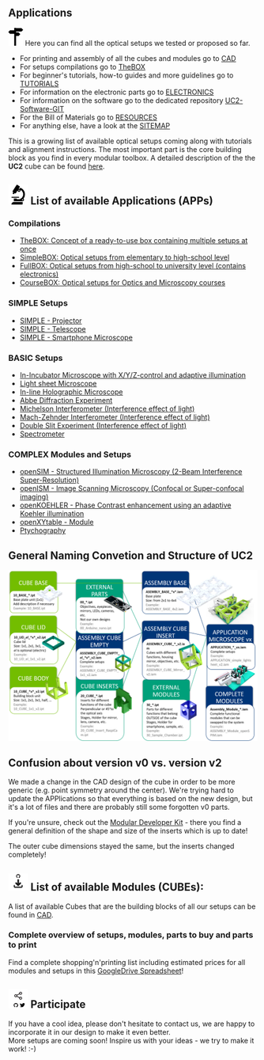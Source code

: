 ## Applications
<img src="../IMAGES/signpost.png" width=30> Here you can find all the optical setups we tested or proposed so far.

* For printing and assembly of all the cubes and modules go to [CAD](../CAD)
* For setups compilations go to [TheBOX](../TheBOX)
* For beginner's tutorials, how-to guides and more guidelines go to [TUTORIALS](../TUTORIALS)
* For information on the electronic parts go to [ELECTRONICS](../ELECTRONICS)
* For information on the software go to the dedicated repository [UC2-Software-GIT](https://github.com/bionanoimaging/UC2-Software-GIT)
* For the Bill of Materials go to [RESOURCES](../TUTORIALS/RESOURCES)
* For anything else, have a look at the [SITEMAP](../SITEMAP.md)

This is a growing list of available optical setups coming along with tutorials and alignment instructions. The most important part is the core building block as you find in every modular toolbox. A detailed description of the the **UC2** cube can be found [here](../CAD/ASSEMBLY_CUBE_Base_v2/Readme.md).

## <img src="./IMAGES/E.png" width="40"> List of available Applications (APPs)

### Compilations

* [TheBOX: Concept of a ready-to-use box containing multiple setups at once](../TheBOX/)
* [SimpleBOX: Optical setups from elementary to high-school level ](../TheBOX/SimpleBOX)
* [FullBOX: Optical setups from high-school to university level (contains electronics)](../TheBOX/FullBOX)
* [CourseBOX: Optical setups for Optics and Microscopy courses](../TheBOX/CourseBOX)

### SIMPLE Setups
* [SIMPLE - Projector](./APP_SIMPLE-Projector)
* [SIMPLE - Telescope](./APP_SIMPLE-Telescope)
* [SIMPLE - Smartphone Microscope](./APP_SIMPLE-Smartphone_Microscope)

### BASIC Setups
* [In-Incubator Microscope with X/Y/Z-control and adaptive illumination](./APP_Incubator_Microscope)
* [Light sheet Microscope](./APP_LIGHTSHEET_Workshop)
* [In-line Holographic Microscope](./APP_INLINE_HOLOGRAM)
* [Abbe Diffraction Experiment](./APP_Abbe_Setup)
* [Michelson Interferometer (Interference effect of light)](./APP_Michelson_Interferometer)
* [Mach-Zehnder Interferometer (Interference effect of light)](./APP_Mach-Zehnder_Interferometer)
* [Double Slit Experiment (Interference effect of light)](./APP_Double-slit_Experiment)
* [Spectrometer](APP_Spectrometer)

### COMPLEX Modules and Setups
* [openSIM - Structured Illumination Microscopy (2-Beam Interference Super-Resolution)](./APP_openSIM)
* [openISM - Image Scanning Microscopy (Confocal or Super-confocal imaging)](./APP_openISM)
* [openKOEHLER - Phase Contrast enhancement using an adaptive Koehler illumination](./APP_openKOEHLER)
* [openXYtable - Module](./APP_openXYTable)
* [Ptychography](./APP_Ptychography)

## General Naming Convetion and Structure of UC2
![](./IMAGES/UC2_Structure.png)

## Confusion about version v0 vs. version v2

We made a change in the CAD design of the cube in order to be more generic (e.g. point symmetry around the center). We're trying hard to update the APPlications so that everything is based on the new design, but it's a lot of files and there are probably still some forgotten v0 parts.

If you're unsure, check out the [Modular Developer Kit](../MDK) - there you find a general definition of the shape and size of the inserts which is up to date!

The outer cube dimensions stayed the same, but the inserts changed completely!

## <img src="./IMAGES/D.png" width="40"> List of available Modules (CUBEs):
A list of available Cubes that are the building blocks of all our setups can be found in [CAD](../CAD).

### Complete overview of setups, modules, parts to buy and parts to print
Find a complete shopping'n'printing list including estimated prices for all modules and setups in this [GoogleDrive Spreadsheet](https://docs.google.com/spreadsheets/d/1U1MndGKRCs0LKE5W8VGreCv9DJbQVQv7O6kgLlB6ZmE/edit?usp=sharing)!

## <img src="./IMAGES/S.png" width="40"> Participate
If you have a cool idea, please don't hesitate to contact us, we are happy to incorporate it in our design to make it even better.  
More setups are coming soon!
Inspire us with your ideas - we try to make it work! :-)
